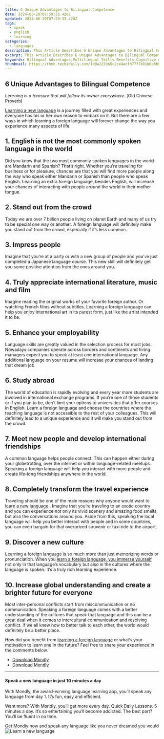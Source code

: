```yaml
---
title: 6 Unique Advantages to Bilingual Competence
date: 2024-06-28T07:59:33.420Z
updated: 2024-06-29T07:59:33.420Z
tags:
  - speak
  - english
  - learning
categories:
  - languages
description: This Article Describes 6 Unique Advantages to Bilingual Competence
excerpt: This Article Describes 6 Unique Advantages to Bilingual Competence
keywords: Bilingual Advantages,Multilingual Skills Benefits,Cognitive Advantages of Bilingualism,Professional Benefits of Being Bilingual,Bilingual Competence Advantages,Cultural Awareness Through Bilingualism,Linguistic Diversity Benefits
thumbnail: https://thmb.techidaily.com/1a0a225965c2ce4acfd77f7b81b0abb5e4b211b4f6a739d5a50d45eaa5fd443d.jpg
---
```


## 6 Unique Advantages to Bilingual Competence

_Learning is a treasure that will follow its owner everywhere._ (Old Chinese Proverb)

[Learning a new language](https://adjt.mondly.com/5ixfg4k?campaign=blog-post-id-10&fallback=https%3A%2F%2Fapp.mondly.com%3Futm%5Fmedium%3Dblog%5Fblog-post-id-10%26utm%5Fsource%3Dblog-post-id-10&redirect%5Fmacos=https%3A%2F%2Fapp.mondly.com%3Futm%5Fmedium%3Dblog%5Fblog-post-id-10%26utm%5Fsource%3Dblog-post-id-10&redirect%5Fandroid=https%3A%2F%2Fplay.google.com%2Fstore%2Fapps%2Fdetails%3Fid%3Dcom.atistudios.mondly.languages%3Futm%5Fmedium%3Dblog%5Fblog-post-id-10%26utm%5Fsource%3Dblog-post-id-10&redirect%5Fios=https%3A%2F%2Fapps.apple.com%2Fapp%2Fapple-store%2Fid987873536%3Fpt%3D78954800%26ct%3Dblog-post-id-10%26mt%3D8) is a journey filled with great experiences and everyone has his or her own reason to embark on it. But there are a few ways in which learning a foreign language will forever change the way you experience many aspects of life.

## 1\. English is not the most commonly spoken language in the world

 Did you know that the two most commonly spoken languages in the world are Mandarin and Spanish? That’s right. Whether you’re traveling for business or for pleasure, chances are that you will find more people along the way who speak either Mandarin or Spanish than people who speak English. Learning an extra foreign language, besides English, will increase your chances of interacting with people around the world in their mother tongue.

## 2\. Stand out from the crowd

 Today we are over 7 billion people living on planet Earth and many of us try to be special one way or another. A foreign language will definitely make you stand out from the crowd, especially if it’s less common.

## 3\. Impress people

 Imagine that you’re at a party or with a new group of people and you’ve just completed a Japanese language course. This new skill will definitely get you some positive attention from the ones around you.

## 4\. Truly appreciate international literature, music and film

 Imagine reading the original works of your favorite foreign author. Or watching French films without subtitles. Learning a foreign language can help you enjoy international art in its purest form, just like the artist intended it to be.

## 5\. Enhance your employability

 Language skills are greatly valued in the selection process for most jobs. Nowadays companies operate across borders and continents and hiring managers expect you to speak at least one international language. Any additional language on your resume will increase your chances of landing that dream job.

## 6\. Study abroad

 The world of education is rapidly evolving and every year more students are involved in international exchange programs. If you’re one of those students or if you plan to be, don’t limit your options to universities that offer courses in English. Learn a foreign language and choose the countries where the teaching language is not accessible to the rest of your colleagues. This will definitely lead to a unique experience and it will make you stand out from the crowd.

## 7\. Meet new people and develop international friendships

 A common language helps people connect. This can happen either during your globetrotting, over the internet or within language-related meetups. Speaking a foreign language will help you interact with more people and create life-long friendships anywhere in the world.

## 8\. Completely transform the travel experience

 Traveling should be one of the main reasons why anyone would want to [learn a new language](https://shop.mondly.com/affiliate.php?ACCOUNT=ATISTUDI&AFFILIATE=108875&PATH=https://www.mondly.com?AFFILIATE=108875) . Imagine that you’re traveling to an exotic country and you can experience not only its vivid scenery and amazing food smells, but also the conversations around you. Aside from this, speaking the local language will help you better interact with people and in some countries, you can even bargain for that overpriced souvenir or taxi ride to the airport.

## 9\. Discover a new culture

 Learning a foreign language is so much more than just memorizing words or pronunciation. When you [learn a foreign language, you immerse yourself](https://shop.mondly.com/affiliate.php?ACCOUNT=ATISTUDI&AFFILIATE=108875&PATH=https://www.mondly.com?AFFILIATE=108875) not only in that language’s vocabulary but also in the cultures where the language is spoken. It’s a truly rich learning experience.

## 10\. Increase global understanding and create a brighter future for everyone

 Most inter-personal conflicts start from miscommunication or no communication. Speaking a foreign language comes with a better understanding of the cultures that speak that language and this can be a great deal when it comes to intercultural communication and resolving conflict. If we all knew how to better talk to each other, the world would definitely be a better place.

 How did you benefit from [learning a foreign language](https://androidappsforme.com/mondly-languages-app-review/) or what’s your motivation to learn one in the future? Feel free to share your experience in the comments below.

* [Download Mondly](https://www.facebook.com/sharer/sharer.php?u=https%3A%2F%2Fwww.mondly.com%2Fblog%2F10-reasons-why-learning-a-foreign-language-will-change-your-life-forever%2F&t=10+Reasons+Why+Learning+A+Foreign+Language+Will+Change+Your+Life+Forever "Share on Facebook")
* [Download Mondly](https://shop.mondly.com/affiliate.php?ACCOUNT=ATISTUDI&AFFILIATE=108875&PATH=https://www.mondly.com?AFFILIATE=108875)

---

#### Speak a new language in just 10 minutes a day

 With Mondly, the award-winning language learning app, you’ll speak any language from day 1\. It’s fun, easy and efficient.

 Want more? With Mondly, you’ll get more every day. Quick Daily Lessons. 5 minutes a day. It’s so entertaining you’ll become addicted. The best part? You’ll be fluent in no time.

Get Mondly now and speak any language like you never dreamed you would ![Learn a new language](https://adjt.mondly.com/5ixfg4k?campaign=blog-post-id-10&fallback=https%3A%2F%2Fapp.mondly.com%3Futm%5Fmedium%3Dblog%5Fblog-post-id-10%26utm%5Fsource%3Dblog-post-id-10&redirect%5Fmacos=https%3A%2F%2Fapp.mondly.com%3Futm%5Fmedium%3Dblog%5Fblog-post-id-10%26utm%5Fsource%3Dblog-post-id-10&redirect%5Fandroid=https%3A%2F%2Fplay.google.com%2Fstore%2Fapps%2Fdetails%3Fid%3Dcom.atistudios.mondly.languages%3Futm%5Fmedium%3Dblog%5Fblog-post-id-10%26utm%5Fsource%3Dblog-post-id-10&redirect%5Fios=https%3A%2F%2Fapps.apple.com%2Fapp%2Fapple-store%2Fid987873536%3Fpt%3D78954800%26ct%3Dblog-post-id-10%26mt%3D8 "Learn a new language")

<ins class="adsbygoogle"
     style="display:block"
     data-ad-format="autorelaxed"
     data-ad-client="ca-pub-7571918770474297"
     data-ad-slot="1223367746"></ins>



<ins class="adsbygoogle"
     style="display:block"
     data-ad-client="ca-pub-7571918770474297"
     data-ad-slot="8358498916"
     data-ad-format="auto"
     data-full-width-responsive="true"></ins>


